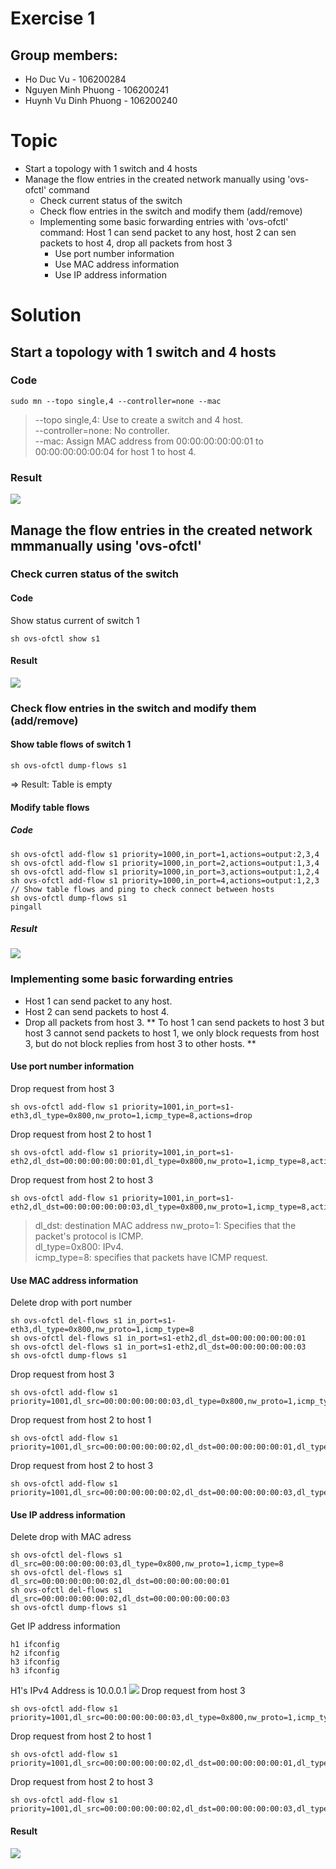 # Exercise 1
## Group members:
* Ho Duc Vu - 106200284 
* Nguyen Minh Phuong - 106200241
* Huynh Vu Dinh Phuong - 106200240

# Topic
* Start a topology with 1 switch and 4 hosts
* Manage the flow entries in the created network manually using 'ovs-ofctl' command
	* Check current status of the switch
	* Check flow entries in the switch and modify them (add/remove)
	* Implementing some basic forwarding entries with 'ovs-ofctl' command: Host 1 can send packet to any host, host 2 can sen packets to host 4, drop all packets from host 3
		* Use port number information
		* Use MAC address information
		* Use IP address information
# Solution

## Start a topology with 1 switch and 4 hosts
### Code

```
sudo mn --topo single,4 --controller=none --mac
```
> --topo single,4: Use to create a switch and 4 host.\
> --controller=none: No controller.\
> --mac: Assign MAC address from 00:00:00:00:00:01 to 00:00:00:00:00:04 for host 1 to host 4.
### Result
![](Result1.png)

## Manage the flow entries in the created network mmmanually using 'ovs-ofctl'

### Check curren status of the switch
#### Code
Show status current of switch 1
```
sh ovs-ofctl show s1
```
#### Result
![](CurrentStatusOfSwitch.png)

### Check flow entries in the switch and modify them (add/remove)
#### Show table flows of switch 1
```
sh ovs-ofctl dump-flows s1
```
=> Result: Table is empty
#### Modify table flows
##### Code
```
sh ovs-ofctl add-flow s1 priority=1000,in_port=1,actions=output:2,3,4
sh ovs-ofctl add-flow s1 priority=1000,in_port=2,actions=output:1,3,4
sh ovs-ofctl add-flow s1 priority=1000,in_port=3,actions=output:1,2,4
sh ovs-ofctl add-flow s1 priority=1000,in_port=4,actions=output:1,2,3
// Show table flows and ping to check connect between hosts
sh ovs-ofctl dump-flows s1
pingall
```
##### Result
![](AddTableFlows.png)

### Implementing some basic forwarding entries
* Host 1 can send packet to any host.
* Host 2 can send packets to host 4.
* Drop all packets from host 3.
** To host 1 can send packets to host 3 but host 3 cannot send packets to host 1, we only block requests from host 3, but do not block replies from host 3 to other hosts. **

#### Use port number information
Drop request from host 3
```
sh ovs-ofctl add-flow s1 priority=1001,in_port=s1-eth3,dl_type=0x800,nw_proto=1,icmp_type=8,actions=drop
```
Drop request from host 2 to host 1
```
sh ovs-ofctl add-flow s1 priority=1001,in_port=s1-eth2,dl_dst=00:00:00:00:00:01,dl_type=0x800,nw_proto=1,icmp_type=8,actions=drop
```
Drop request from host 2 to host 3
```
sh ovs-ofctl add-flow s1 priority=1001,in_port=s1-eth2,dl_dst=00:00:00:00:00:03,dl_type=0x800,nw_proto=1,icmp_type=8,actions=drop
```
> dl_dst: destination MAC address
> nw_proto=1: Specifies that the packet's protocol is ICMP.\
> dl_type=0x800: IPv4.\
> icmp_type=8: specifies that packets have ICMP request.
#### Use MAC address information
Delete drop with port number
```
sh ovs-ofctl del-flows s1 in_port=s1-eth3,dl_type=0x800,nw_proto=1,icmp_type=8
sh ovs-ofctl del-flows s1 in_port=s1-eth2,dl_dst=00:00:00:00:00:01
sh ovs-ofctl del-flows s1 in_port=s1-eth2,dl_dst=00:00:00:00:00:03
sh ovs-ofctl dump-flows s1
```

Drop request from host 3
```
sh ovs-ofctl add-flow s1 priority=1001,dl_src=00:00:00:00:00:03,dl_type=0x800,nw_proto=1,icmp_type=8,actions=drop
```
Drop request from host 2 to host 1
```
sh ovs-ofctl add-flow s1 priority=1001,dl_src=00:00:00:00:00:02,dl_dst=00:00:00:00:00:01,dl_type=0x800,nw_proto=1,icmp_type=8,actions=drop
```
Drop request from host 2 to host 3
```
sh ovs-ofctl add-flow s1 priority=1001,dl_src=00:00:00:00:00:02,dl_dst=00:00:00:00:00:03,dl_type=0x800,nw_proto=1,icmp_type=8,actions=drop
```

#### Use IP address information
Delete drop with MAC adress 
```
sh ovs-ofctl del-flows s1 dl_src=00:00:00:00:00:03,dl_type=0x800,nw_proto=1,icmp_type=8
sh ovs-ofctl del-flows s1 dl_src=00:00:00:00:00:02,dl_dst=00:00:00:00:00:01
sh ovs-ofctl del-flows s1 dl_src=00:00:00:00:00:02,dl_dst=00:00:00:00:00:03
sh ovs-ofctl dump-flows s1
```
Get IP address information
```
h1 ifconfig
h2 ifconfig
h3 ifconfig
h3 ifconfig
```
H1's IPv4 Address is 10.0.0.1 
![](iph1.png)
Drop request from host 3
```
sh ovs-ofctl add-flow s1 priority=1001,dl_src=00:00:00:00:00:03,dl_type=0x800,nw_proto=1,icmp_type=8,actions=drop
```
Drop request from host 2 to host 1
```
sh ovs-ofctl add-flow s1 priority=1001,dl_src=00:00:00:00:00:02,dl_dst=00:00:00:00:00:01,dl_type=0x800,nw_proto=1,icmp_type=8,actions=drop
```
Drop request from host 2 to host 3
```
sh ovs-ofctl add-flow s1 priority=1001,dl_src=00:00:00:00:00:02,dl_dst=00:00:00:00:00:03,dl_type=0x800,nw_proto=1,icmp_type=8,actions=drop
```

#### Result
![](UsePortNumberToConfig.png)

